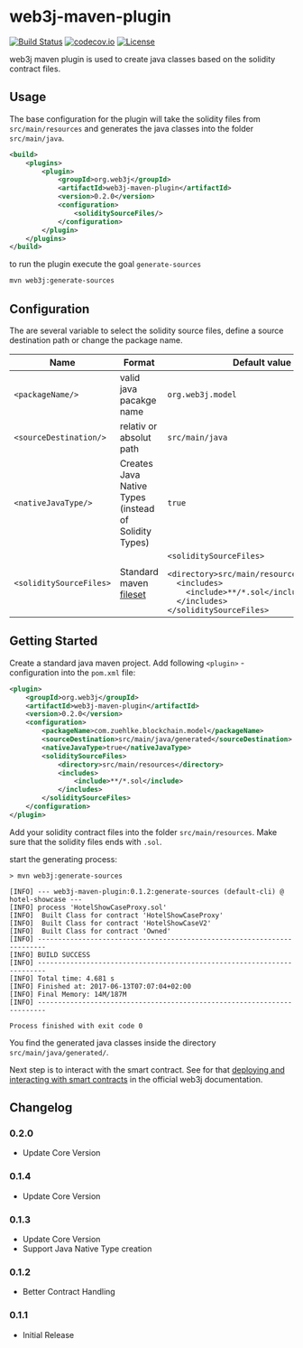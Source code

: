 # web3j-maven-plugin
[![Build Status](https://travis-ci.org/web3j/web3j-maven-plugin.svg?branch=master)](https://travis-ci.org/web3j/web3j-maven-plugin)
[![codecov.io](https://codecov.io/github/web3j/web3j-maven-plugin/coverage.svg?branch=master)](https://codecov.io/github/web3j/web3j-maven-plugin?branch=master)
[![License](https://img.shields.io/badge/License-Apache%202.0-blue.svg)](https://opensource.org/licenses/Apache-2.0)

web3j maven plugin is used to create java classes based on the solidity contract files.

## Usage
The base configuration for the plugin will take the solidity files from `src/main/resources` and generates the java classes into the folder `src/main/java`.

```xml
<build>
    <plugins>
        <plugin>
            <groupId>org.web3j</groupId>
            <artifactId>web3j-maven-plugin</artifactId>
            <version>0.2.0</version>
            <configuration>
                <soliditySourceFiles/>
            </configuration>
        </plugin>
    </plugins>
</build>
```

to run the plugin execute the goal `generate-sources`
```bash
mvn web3j:generate-sources
```


## Configuration
The are several variable to select the solidity source files, define a source destination path or change the package name.

| Name                   | Format                                                | Default value       |
| -----------------------|-------------------------------------------------------| --------------------|
| `<packageName/>`       | valid java pacakge name                               | `org.web3j.model`   |
| `<sourceDestination/>` | relativ or absolut path                               | `src/main/java`     |
| `<nativeJavaType/>`    | Creates Java Native Types (instead of Solidity Types) | `true`              |
| `<soliditySourceFiles>`| Standard maven [fileset](https://maven.apache.org/shared/file-management/fileset.html)  | `<soliditySourceFiles>`<br>`  <directory>src/main/resources</directory>`<br>`  <includes>`<br>`    <include>**/*.sol</include>`<br>`  </includes>`<br>`</soliditySourceFiles>`   |

## Getting Started

Create a standard java maven project. Add following `<plugin>` - configuration into the `pom.xml` file:

```xml
<plugin>
    <groupId>org.web3j</groupId>
    <artifactId>web3j-maven-plugin</artifactId>
    <version>0.2.0</version>
    <configuration>
        <packageName>com.zuehlke.blockchain.model</packageName>
        <sourceDestination>src/main/java/generated</sourceDestination>
        <nativeJavaType>true</nativeJavaType>
        <soliditySourceFiles>
            <directory>src/main/resources</directory>
            <includes>
                <include>**/*.sol</include>
            </includes>
        </soliditySourceFiles>
    </configuration>
</plugin>
```

Add your solidity contract files into the folder `src/main/resources`. Make sure that the solidity files ends with `.sol`.

start the generating process:


```
> mvn web3j:generate-sources

[INFO] --- web3j-maven-plugin:0.1.2:generate-sources (default-cli) @ hotel-showcase ---
[INFO] process 'HotelShowCaseProxy.sol'
[INFO] 	Built Class for contract 'HotelShowCaseProxy'
[INFO] 	Built Class for contract 'HotelShowCaseV2'
[INFO] 	Built Class for contract 'Owned'
[INFO] ------------------------------------------------------------------------
[INFO] BUILD SUCCESS
[INFO] ------------------------------------------------------------------------
[INFO] Total time: 4.681 s
[INFO] Finished at: 2017-06-13T07:07:04+02:00
[INFO] Final Memory: 14M/187M
[INFO] ------------------------------------------------------------------------

Process finished with exit code 0
```

You find the generated java classes inside the directory `src/main/java/generated/`.

Next step is to interact with the smart contract. See for that [deploying and interacting with smart contracts](https://web3j.readthedocs.io/en/latest/smart_contracts.html#deploying-and-interacting-with-smart-contracts) in the official web3j documentation.


## Changelog
### 0.2.0
 * Update Core Version
 
### 0.1.4
 * Update Core Version

### 0.1.3
 * Update Core Version
 * Support Java Native Type creation
 
### 0.1.2
 * Better Contract Handling

### 0.1.1
 * Initial Release